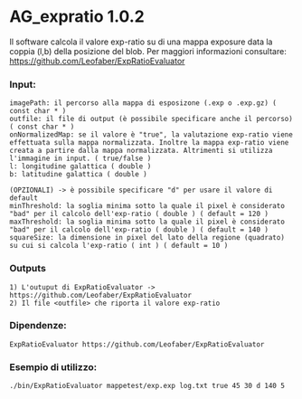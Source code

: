 # AG_expratio 1.0.2

Il software calcola il valore exp-ratio su di una mappa exposure data la coppia (l,b) della posizione del blob.
Per maggiori informazioni consultare: https://github.com/Leofaber/ExpRatioEvaluator

### Input:
	
	imagePath: il percorso alla mappa di esposizone (.exp o .exp.gz) ( const char * )
	outfile: il file di output (è possibile specificare anche il percorso) ( const char * )
	onNormalizedMap: se il valore è "true", la valutazione exp-ratio viene effettuata sulla mappa normalizzata. Inoltre la mappa exp-ratio viene creata a partire dalla mappa normalizzata. Altrimenti si utilizza l'immagine in input. ( true/false )
	l: longitudine galattica ( double )
	b: latitudine galattica ( double )
	
	(OPZIONALI) -> è possibile specificare "d" per usare il valore di default
	minThreshold: la soglia minima sotto la quale il pixel è considerato "bad" per il calcolo dell'exp-ratio ( double ) ( default = 120 )
	maxThreshold: la soglia minima sotto la quale il pixel è considerato "bad" per il calcolo dell'exp-ratio ( double ) ( default = 140 )
	squareSize: la dimensione in pixel del lato della regione (quadrato) su cui si calcola l'exp-ratio ( int ) ( default = 10 )

### Outputs

	1) L'outuput di ExpRatioEvaluator -> https://github.com/Leofaber/ExpRatioEvaluator
	2) Il file <outfile> che riporta il valore exp-ratio
	
### Dipendenze:

	ExpRatioEvaluator https://github.com/Leofaber/ExpRatioEvaluator

### Esempio di utilizzo:

	./bin/ExpRatioEvaluator mappetest/exp.exp log.txt true 45 30 d 140 5
